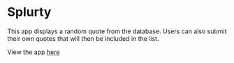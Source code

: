 # Splurty

This app displays a random quote from the database. Users can also submit their own quotes that will then be included in the list.

View the app [here](https://splurty-adrian-chung.herokuapp.com/)
